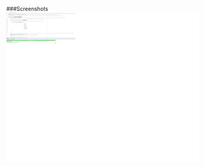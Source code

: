 ###Screenshots
![DDT & TDD with JUnit](https://github.com/OanhToNgo/math-util/blob/main/images/DDTwithJUnit.jpg)